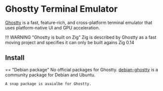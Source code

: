# Ghostty Terminal Emulator

[Ghostty](https://ghostty.org/) is a fast, feature-rich, and cross-platform terminal emulator that uses platform-native UI and GPU acceleration.


!!! WARNING "Ghostty is built on Zig"
    Zig is described by Ghostty as a fast moving project and specifies it can only be built agains Zig 0.14



## Install

== "Debian package"
    No official packages for Ghostty. [debian-ghostty](https://github.com/clayrisser/debian-ghostty/) is a community package for Debian and Ubuntu.

    A snap package is avaialbe for Ghostty.
